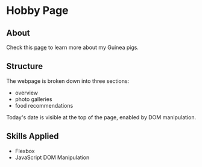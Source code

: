 # Hobby Page

## About
Check this [page](https://yuqingwwang.github.io/hobby-page/) to learn more about my Guinea pigs.


## Structure
The webpage is broken down into three sections:
- overview
- photo galleries
- food recommendations

Today's date is visible at the top of the page, enabled by DOM manipulation.

## Skills Applied
- Flexbox
- JavaScript DOM Manipulation

